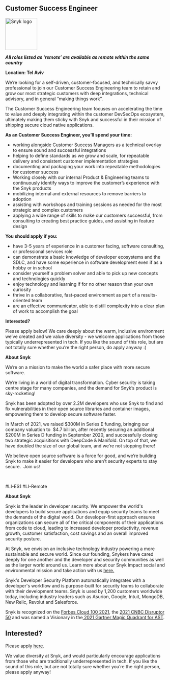 Customer Success Engineer
---

<img src="https://res.cloudinary.com/snyk/image/upload/v1537345894/press-kit/brand/logo-black.png" width="100" alt="Snyk logo" />

<p><strong><em>All roles listed as ‘remote’ are available as remote within the same country</em></strong></p>
<p><strong>Location: Tel Aviv</strong></p>
<p><span style="font-weight: 400;">We’re looking for a self-driven, customer-focused, and technically savvy professional to join our Customer Success Engineering team to retain and grow our most strategic customers with deep integrations, technical advisory, and in general “making things work”.</span></p>
<p><span style="font-weight: 400;">The Customer Success Engineering team focuses on accelerating the time to value and deeply integrating within the customer DevSecOps ecosystem, ultimately making them sticky with Snyk and successful in their mission of shipping secure cloud native applications.</span></p>
<p><strong>As an Customer Success Engineer, you’ll spend your time:</strong></p>
<ul>
<li style="font-weight: 400;"><span style="font-weight: 400;">working alongside Customer Success Managers as a technical overlay to ensure sound and successful integrations</span></li>
<li style="font-weight: 400;"><span style="font-weight: 400;">helping to define standards as we grow and scale, for repeatable delivery and consistent customer implementation strategies</span></li>
<li style="font-weight: 400;"><span style="font-weight: 400;">documenting and packaging your work into repeatable methodologies for customer success</span></li>
<li style="font-weight: 400;"><span style="font-weight: 400;">Working closely with our internal Product &amp; Engineering teams to continuously identify ways to improve the customer’s experience with the Snyk products</span></li>
<li style="font-weight: 400;"><span style="font-weight: 400;">mobilizing internal and external resources to remove barriers to adoption</span></li>
<li style="font-weight: 400;"><span style="font-weight: 400;">assisting with workshops and training sessions as needed for the most strategic and complex customers</span></li>
<li style="font-weight: 400;"><span style="font-weight: 400;">applying a wide range of skills to make our customers successful, from consulting to creating best practice guides, and assisting in feature design</span></li>
</ul>
<p><strong>You should apply if you:</strong></p>
<ul>
<li style="font-weight: 400;"><span style="font-weight: 400;">have 3-5 years of experience in a customer facing, software consulting, or professional services role&nbsp;</span></li>
<li style="font-weight: 400;"><span style="font-weight: 400;">can demonstrate a basic knowledge of developer ecosystems and the SDLC, and have some experience in software development even if as a hobby or in school</span></li>
<li style="font-weight: 400;"><span style="font-weight: 400;">consider yourself a problem solver and able to pick up new concepts and technologies quickly</span></li>
<li style="font-weight: 400;"><span style="font-weight: 400;">enjoy technology and learning if for no other reason than your own curiosity</span></li>
<li style="font-weight: 400;"><span style="font-weight: 400;">thrive in a collaborative, fast-paced environment as part of a results-oriented team</span></li>
<li style="font-weight: 400;"><span style="font-weight: 400;">are an effective communicator, able to distill complexity into a clear plan of work to accomplish the goal</span></li>
</ul>
<p><strong>Interested?</strong></p>
<p><span style="font-weight: 400;">Please apply below! We care deeply about the warm, inclusive environment we’ve created and we value diversity - we welcome applications from those typically underrepresented in tech. If you like the sound of this role, but are not totally sure whether you’re the right person, do apply anyway :)</span></p>
<p><strong>About Snyk</strong></p>
<p><span style="font-weight: 400;">We’re on a mission to make the world a safer place with more secure software.</span></p>
<p><span style="font-weight: 400;">We’re living in a world of digital transformation. Cyber security is taking centre stage for many companies, and the demand for Snyk’s product is sky-rocketing!&nbsp;&nbsp;</span></p>
<p><span style="font-weight: 400;">Snyk has been adopted by over 2.2M developers who use Snyk to find and fix vulnerabilities in their open source libraries and container images, empowering them to develop secure software faster.</span></p>
<p><span style="font-weight: 400;">In March of 2021, we raised $300M in Series E funding, bringing our company valuation to&nbsp; $4.7 billion, after recently securing an additional $200M in Series D funding in September 2020, and successfully closing two strategic acquisitions with DeepCode &amp; Manifold. On top of that, we have doubled the size of our global team, and we’re not stopping there!&nbsp;&nbsp;</span></p>
<p><span style="font-weight: 400;">We believe open source software is a force for good, and we’re building Snyk to make it easier for developers who aren’t security experts to stay secure.&nbsp; Join us!</span></p>
<p>&nbsp;</p>
<p><span style="font-weight: 400;">#LI-ES1 #LI-Remote</span></p><div class="content-conclusion"><p><strong>About Snyk</strong></p>
<p><span style="font-weight: 400;">Snyk is the leader in developer security. We empower the world's developers to build secure applications and equip security teams to meet the demands of the digital world. Our developer-first approach ensures organizations can secure all of the critical components of their applications from code to cloud, leading to increased developer productivity, revenue growth, customer satisfaction, cost savings and an overall improved security posture.&nbsp;</span></p>
<p><span style="font-weight: 400;">At Snyk, we envision an inclusive technology industry powering a more sustainable and secure world.</span> <span style="font-weight: 400;">Since our founding, Snykers have cared deeply for one another and the developer and security communities as well as the larger world around us. Learn more about our Snyk Impact social and environmental mission and take action with us </span><a href="https://snyk.io/about/snyk-impact/"><span style="font-weight: 400;">here.</span></a></p>
<p><span style="font-weight: 400;">Snyk's Developer Security Platform automatically integrates with a developer's workflow and is purpose-built for security teams to collaborate with their development teams. Snyk is used by 1,200 customers worldwide today, including industry leaders such as Asurion, Google, Intuit, MongoDB, New Relic, Revolut and Salesforce.</span></p>
<p><span style="font-weight: 400;">Snyk is recognized on the </span><a href="https://www.forbes.com/cloud100/#6f24b5ba5f94"><span style="font-weight: 400;">Forbes Cloud 100 2021</span></a><span style="font-weight: 400;">, the </span><a href="https://www.cnbc.com/2021/05/25/these-are-the-2021-cnbc-disruptor-50-companies.html"><span style="font-weight: 400;">2021 CNBC Disruptor 50</span></a><span style="font-weight: 400;"> and was named a Visionary in the</span><a href="https://snyk.io/blog/snyk-visionary-2021-gartner-magic-quadrant-for-ast/"><span style="font-weight: 400;"> 2021 Gartner Magic Quadrant for AST</span></a><span style="font-weight: 400;">.</span></p></div>

Interested?
---

Please apply [here](https://boards.greenhouse.io/snyk/jobs/5938200002#app).

We value diversity at Snyk, and would particularly encourage applications from those who are traditionally underrepresented in tech.
If you like the sound of this role, but are not totally sure whether you’re the right person, please apply anyway!
